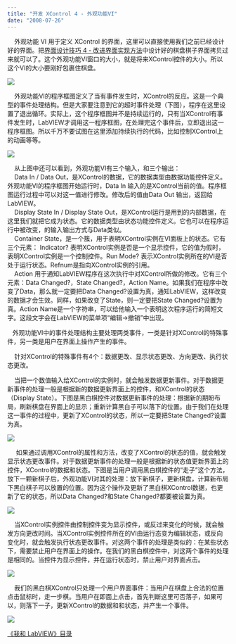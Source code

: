 ```yaml
---
title: "开发 XControl 4 - 外观功能VI"
date: "2008-07-26"
---
```


    外观功能 VI 用于定义 XControl 的界面，这里可以直接使用我们之前已经设计好的界面。把[界面设计技巧 4 - 改进界面实现方法](http://ruanqizhen.spaces.live.com/blog/cns!5852D4F797C53FB6!3358.entry)中设计好的棋盘棋子界面拷贝过来就可以了。这个外观功能VI窗口的大小，就是将来XControl控件的大小。所以这个VI的大小要刚好包裹住棋盘。

[![](http://byfiles.storage.msn.com/y1pESqUNTaCdTXg7vyspcqRucWCpE0EhsaEmYNVdYXE4xio0WpPKczIAoln6WFb8v2i?PARTNER=WRITER)](http://byfiles.storage.msn.com/y1pqRMTlCB4oa97pTsDdJ0UkSNhiarUOWOgb4v_Kn2kzp3k_Om9oHLhsb3vTSg1QHc2?PARTNER=WRITER)

    外观功能VI的程序框图定义了当有事件发生时，XControl的反应。这是一个典型的事件处理结构。但是大家要注意到它的超时事件处理（下图），程序在这里设置了退出循环。实际上，这个程序框图并不是持续运行的，只有当XControl有事件发生时，LabVIEW才调用这一程序框图，在处理完这个事件后，立即退出这一程序框图。所以千万不要试图在这里添加持续执行的代码，比如控制XControl上的动画等等。

[![](http://byfiles.storage.msn.com/y1p-iKsEpWNJ2KujQnTnrI3MhjSMb9auSpAQ4FWgfTzBZjYYZgbRGJUKn9eZBvN86tjAumIAuEw7Og?PARTNER=WRITER)](http://q0by9q.bay.livefilestore.com/y1pLSoWpOF_yuTe5fRQWTQHbCbmen-AcnBISfYRHxqbU-bvCznVm9jcWl0PlXZpMeOoc51VodyePrU?PARTNER=WRITER)

    从上图中还可以看到，外观功能VI有三个输入，和三个输出：  
    Data In / Data Out，是XControl的数据，它的数据类型由数据功能控件定义。外观功能VI的程序框图开始运行时，Data In 输入的是XControl当前的值。程序框图运行过程中可以对这一值进行修改。修改后的值由Data Out 输出，返回给LabVIEW。  
    Display State In / Display State Out，是XControl运行是用到的内部数据，在这里我们就把它成为状态。它的数据类型由状态功能控件定义。它也可以在程序运行中被改变，的输入输出方式与Data类似。  
    Container State，是一个簇，用于表明XControl实例在VI面板上的状态。它有三个元素： Indicator? 表明XControl实例是否是一个显示控件，它的值为假时，表明XControl实例是一个控制控件。Run Mode? 表示XControl实例所在的VI是否处于运行状态。Refnum是指向XControl实例的引用。  
    Action 用于通知LabVIEW程序在这次执行中对XControl所做的修改。它有三个元素：Data Changed?，State Changed?，Action Name。如果我们在程序中改变了Data，那么就一定要把Data Changed?设置为真，通知LabVIEW，这样改变的数据才会生效。同样，如果改变了State，则一定要把State Changed?设置为真。Action Name是一个字符串，可以给他输入一个表明这次程序运行的简短文字。这段文字会在LabVIEW的菜单项“编辑->撤销”中出现。

   外观功能VI中的事件处理结构主要处理两类事件，一类是针对XControl的特殊事件，另一类是用户在界面上操作产生的事件。

    针对XControl的特殊事件有4个：数据更改、显示状态更改、方向更改、执行状态更改。

    当把一个数值输入给XControl的实例时，就会触发数据更新事件。对于数据更新事件的处理一般是根据新的数据更新界面上的控件，和XControl的状态（Display State）。下图是黑白棋控件对数据更新事件的处理：根据新的期盼布局，刷新棋盘在界面上的显示；重新计算黑白子可以落下的位置。由于我们在处理这一事件的过程中，更新了XControl的状态，所以一定要把State Changed?设置为真。

[![](http://byfiles.storage.msn.com/y1ptAqImwS9EZ-k_uswqYOJa4JUslyazuuXz4huvUwo2UjS5gdk01u4ogzj4GF7GbYZHt0XFG9praE?PARTNER=WRITER)](http://q0by9q.bay.livefilestore.com/y1pTiexlTBF86ZH25o6UpO-Xe3EMIPly6sxgU6dQp5_eN9QRuunPyn6Yn8BrEXCgai6BpANgOKbOrE1n9T8IioRhQ?PARTNER=WRITER)

     如果通过调用XControl的属性和方法，改变了XControl的状态的值，就会触发显示状态更改事件。对于数据更新事件的处理一般是根据新的状态值更新界面上的控件，XControl的数据和状态。下图是当用户调用黑白棋控件的“走子”这个方法，放下一颗新棋子后，外观功能VI对其的处理：放下新棋子，更新棋盘，计算新布局下黑白棋子可以放置的位置。因为这个操作及更新了黑白棋XControl数据，也更新了它的状态，所以Data Changed?和State Changed?都要被设置为真。

[![](http://byfiles.storage.msn.com/y1pdn-p9uIvT1M52jn8g2Y-CvqdXC-oRBSTrhylpIUh-lcgkjb9wfT4X1ldSgiOSTcyUzceZrtBfHk?PARTNER=WRITER)](http://q0by9q.bay.livefilestore.com/y1p2eYKHM_AJ7hRT4kvDoTrLlKrGZ0SqDpjNE0XmKJoUkQzovnKj5-ME7JX4eXeike_VWrwbyRRmFpRY7BPmBReYg?PARTNER=WRITER)

    当XControl实例控件由控制控件变为显示控件，或反过来变化的时候，就会触发方向更改时间。当XControl实例控件所在的VI由运行态变为编辑状态，或反向变化时，就会触发执行状态更改事件。对这两个事件的处理是类似的：在某些状态下，需要禁止用户在界面上的操作。在我们的黑白棋控件中，对这两个事件的处理是相同的。当控件为显示控件，并在运行状态时，禁止用户对界面点击。

[![](http://byfiles.storage.msn.com/y1pnk5cvWgsraadywvGceVtNi6JVCXb5v12GmGEWKb1_j48DUmPmezRBxbhP3iEpyFHOs7IzEnkOqk?PARTNER=WRITER)](http://q0by9q.bay.livefilestore.com/y1phWc0RT288tUoeOILis2driodVSU2gsDov_PDxmjr-NV60Pe6PXk4rH2i92ig8moKAwSv6sCmPvHTk9WsKry63g?PARTNER=WRITER)

    我们的黑白棋XControl只处理一个用户界面事件：当用户在棋盘上合法的位置点击鼠标时，走一步棋。当用户在即面上点击，首先判断这里可否落子，如果可以，则落下一子，更新XControl的数据和和状态，并产生一个事件。

[![](http://byfiles.storage.msn.com/y1pNezNmQ8I_cXd8fpHXKCaGrQoOaeGP22kfUGEuLBwRLYYd_yfn7WqAbsQfDGKfepWlwPAOxPj4pY?PARTNER=WRITER)](http://q0by9q.bay.livefilestore.com/y1p8xYsokUsRKsSrcpcCNWSGgdnX1DPHOHV1o27neYNhJFQ3sMHV6n8m_UHWsdOHgdJgO-MTZjSi-H1tg59EBM9hA?PARTNER=WRITER)

[《我和 LabVIEW》目录](http://ruanqizhen.spaces.live.com/mmm2008-05-17_13.22/mmm2007-10-25_18.59/mmm2007-07-26_17.23/mmm2007-07-26_17.23/mmm2007-07-26_17.23/Blog/cns!1pU-rgQVTuuWM1TX8W8PfmDA!1073.entry)

